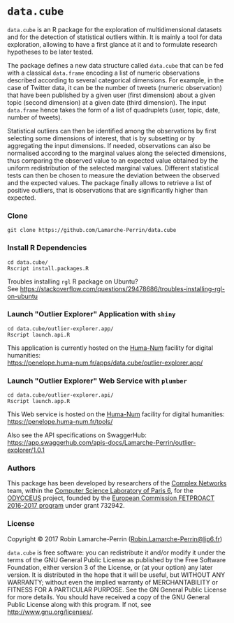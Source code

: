 # `data.cube`

`data.cube` is an R package for the exploration of multidimensional datasets and for the detection of statistical outliers within. It is mainly a tool for data exploration, allowing to have a first glance at it and to formulate research hypotheses to be later tested.

The package defines a new data structure called `data.cube` that can be fed with a classical `data.frame` encoding a list of numeric observations described according to several categorical dimensions. For example, in the case of Twitter data, it can be the number of tweets (numeric observation) that have been published by a given user (first dimension) about a given topic (second dimension) at a given date (third dimension). The input `data.frame` hence takes the form of a list of quadruplets (user, topic, date, number of tweets).

Statistical outliers can then be identified among the observations by first selecting some dimensions of interest, that is by subsetting or by aggregating the input dimensions. If needed, observations can also be normalised according to the marginal values along the selected dimensions, thus comparing the observed value to an expected value obtained by the uniform redistribution of the selected marginal values. Different statistical tests can then be chosen to measure the deviation between the observed and the expected values. The package finally allows to retrieve a list of positive outliers, that is observations that are significantly higher than expected.

### Clone

```
git clone https://github.com/Lamarche-Perrin/data.cube
```

### Install R Dependencies

```
cd data.cube/
Rscript install.packages.R
```

Troubles installing `rgl` R package on Ubuntu?  
See https://stackoverflow.com/questions/29478686/troubles-installing-rgl-on-ubuntu

### Launch "Outlier Explorer" Application with `shiny`

```
cd data.cube/outlier-explorer.app/
Rscript launch.api.R
```
This application is currently hosted on the [Huma-Num](https://www.huma-num.fr/about-us) facility for digital humanities:  
https://penelope.huma-num.fr/apps/data.cube/outlier-explorer.app/

### Launch "Outlier Explorer" Web Service with `plumber`

```
cd data.cube/outlier-explorer.api/
Rscript launch.app.R
```
This Web service is hosted on the [Huma-Num](https://www.huma-num.fr/about-us) facility for digital humanities:  
https://penelope.huma-num.fr/tools/

Also see the API specifications on SwaggerHub:  
https://app.swaggerhub.com/apis-docs/Lamarche-Perrin/outlier-explorer/1.0.1


### Authors

This package has been developed by researchers of the [Complex Networks](http://www.complexnetworks.fr/) team, within the [Computer Science Laboratory of Paris 6](https://www.lip6.fr/), for the [ODYCCEUS](https://www.odycceus.eu/) project, founded by the [European Commission FETPROACT 2016-2017 program](https://ec.europa.eu/research/participants/portal/desktop/en/opportunities/h2020/calls/h2020-fetproact-2016-2017.html) under grant 732942.


### License

Copyright © 2017 Robin Lamarche-Perrin (<Robin.Lamarche-Perrin@lip6.fr>)

`data.cube` is free software: you can redistribute it and/or modify it under the terms of the GNU General Public License as published by the Free Software Foundation, either version 3 of the License, or (at your option) any later version. It is distributed in the hope that it will be useful, but WITHOUT ANY WARRANTY; without even the implied warranty of MERCHANTABILITY or FITNESS FOR A PARTICULAR PURPOSE. See the GN  General Public License for more details. You should have received a copy of the GNU General Public License along with this program. If not, see <http://www.gnu.org/licenses/>.
